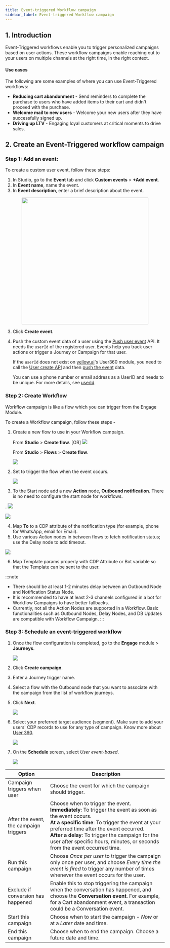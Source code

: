```yaml
---
title: Event-triggered Workflow campaign
sidebar_label: Event-triggered Workflow campaign
---
```


## 1. Introduction

Event-Triggered workflows enable you to trigger personalized campaigns based on user actions.  These workflow campaigns enable reaching out to your users on multiple channels at the right time, in the right context.

#### Use cases
The following are some examples of where you can use Event-Triggered workflows: 
* **Reducing cart abandonment** - Send reminders to complete the purchase to users who have added items to their cart and didn't proceed with the purchase.
* **Welcome mail to new users** - Welcome your new users after they have successfully signed up.
* **Driving up LTV** - Engaging loyal customers at critical moments to drive sales.


## 2. Create an Event-Triggered workflow campaign

### Step 1: **Add an event**:
To create a custom user event, follow these steps:
1. In Studio, go to the **Event** tab and click **Custom events** > **+Add event**.
2. In **Event name**, name the event.
3. In **Event description**, enter a brief description about the event.

<center>
   <img src="https://i.imgur.com/GhMQpyZ.png" width="400"/>
</center>

3. Click **Create event**.
4. Push the custom event data of a user using the [Push user event](https://documenter.getpostman.com/view/17583548/UVsEVUsg#00eb59cf-7f00-461e-8d53-94eafb056a9a) API. It needs the `userId` of the registered user. Events help you track user actions or trigger a Journey or Campaign for that user.

   If the `userId` does not exist on [yellow.ai](http://yellow.ai/)'s User360 module, you need to call the [User create API](https://documenter.getpostman.com/view/17583548/UVsEVUsg#e7271fa6-4122-4e0b-a535-fe0354462c35) and then [push the event](https://documenter.getpostman.com/view/17583548/UVsEVUsg#00eb59cf-7f00-461e-8d53-94eafb056a9a) data.

   You can use a phone number or email address as a UserID and needs to be unique. For more details, see [userId](https://docs.yellow.ai/docs/platform_concepts/engagement/cdp/user_data/user_properties#1-userid-as-a-property).

### Step 2: Create Workflow

Workflow campaign is like a flow which you can trigger from the Engage Module. 

To create a Workflow campaign, follow these steps - 

1. Create a new flow to use in your Workflow campaign.

   From **Studio** >  **Create flow**. [OR]
   ![](https://i.imgur.com/owb39Q6.png)
   
   From **Studio** > **Flows** > **Create flow**.

    ![](https://i.imgur.com/KtDjtdm.png)

2. Set to trigger the flow when the event occurs. 

   ![](https://i.imgur.com/uiOAUyg.png)

3. To the Start node add a new **Action** node, **Outbound notification**. There is no need to configure the start node for workflows.

  .   ![](https://i.imgur.com/clEtIEw.png)

![](https://i.imgur.com/Eo7aEiZ.png)

4. Map **To** to a CDP attribute of the notification type (for example, phone for WhatsApp, email for Email).
5. Use various *Action* nodes in between flows to fetch notification status; use the Delay node to add timeout.

![](https://i.imgur.com/gL830m9.png)

6. Map Template params properly with CDP Attribute or Bot variable so that the Template can be sent to the user.

:::note
* There should be at least 1-2 minutes delay between an Outbound Node and Notification Status Node.
* It is recommended to have at least 2-3 channels configured in a bot for  Workflow Campaigns to have better fallbacks.
* Currently, not all the Action Nodes are supported in a Workflow. Basic functionalities such as Outbound Nodes, Delay Nodes, and DB Updates are compatible with Workflow Campaign.
:::



### Step 3: Schedule an event-triggered workflow

1. Once the flow configuration is completed, go to the **Engage** module > **Journeys**.

   ![](https://secure-res.craft.do/v2/fBLgv79om61Wkayxka4j4CN2DkH7RzhJqGLMgedFeUXayq6vGVewyUg8TvzoEJobPXBAc6huFJLc96a9p4n3NUizovumCGyAyBZNY3eGCaseAZ4KA1yvaQe356BHiNUKGQu2UJxEJSoLmiFg9aF4KnPCvn8AUcv1DCWApE8CpVKk3sgv8VmLhrY6WMEcB9B9wnHobhyxsXs3NXccjFwXWSw9woF4T8wcHG6gdmCj8U27niPYymAZKNDTTjS3uCnLD5qXyYbpHSEw7cJXXGvtWRTtC3ybgwup3BEj8NVU3EejhEC9Ko/Screenshot%202022-11-07%20at%2011.32.36%20PM.jpg)

2. Click **Create campaign**.
3. Enter a Journey trigger name.
4. Select a flow with the Outbound node that you want to associate with the campaign from the list of workflow journeys.
5. Click **Next**.

   ![](https://secure-res.craft.do/v2/fBLgv79om61Wkayxka4j4CN2DkH7RzhJqGLMgedFeUXayq6vGVewyUg8TvzoEJobPXBAc6huFJLc96a9p4n3NUizovumCGyAyBZNY3eGCaseAguydXRaQ38ggwZxWxHN8r7gFoF1pAbUWeDqa5pbGnUtdTrxeB3xv1s7QDGWCwZci7nAgjZAz79zrNU88ZoGpfNyYqW7UDPRVRZmdtfrqbT6oZCB8khJg1MsimiBExn2rMaFqvbaXGNvRQD2wYv9mbrkyQsmZZGY9UKaLLcbpkN71FEabfRAzRDaywMeM1csyY6wk7/Screenshot%202022-11-07%20at%2011.36.08%20PM.jpg)

6. Select your preferred target audience (segment). Make sure to add your users' CDP records to use for any type of campaign. Know more about [User 360](https://docs.yellow.ai/docs/platform_concepts/engagement/cdp/overview).

   ![](https://secure-res.craft.do/v2/fBLgv79om61Wkayxka4j4CN2DkH7RzhJqGLMgedFeUXayq6vGVewyUg8TvzoEJobPXBAc6huFJLc96a9p4n3NUizovumCGyAyBZNY3eGCaseAexxwNhm3cUPwjfz4eyDUF7C8ZbJzT6rbhW2jEE6AuduW7JNvdvJGRo31JiZbRjD3WMU39MzNcLTtqD6Zk2FPKY1j1Z7ueRtxQz6iLG7vPMmPExgDKYdBeQLWfiUMEHhVbWbVFb2VvrcrcSvJiPY9WiQ6eMvn9HwU612LekGELZ41FatuNDWEHoZvU48h8FY9RPCgg/Image.jpg)

7. On the **Schedule** screen, select *User event-based*. 
   
   ![](https://secure-res.craft.do/v2/fBLgv79om61Wkayxka4j4CN2DkH7RzhJqGLMgedFeUXayq6vGVewyUg8TvzoEJobPXBAc6huFJLc96a9p4n3NUizovumCGyAyBZNY3eGCaseAexxwNhm3cUPwjfz4eyDUF7C8ZbJzT6rbhW2jEE6AuduWCwCguonwTZ6skY2vMfRiLfjZtuFdzRJdsiAxytmc8A4gb8NZoVygcyMgUrP2mS3aFZfVE54TTh85mDT7isa3dnhcuL8RedxtHugsSnq5hampcAKUGiRZM4S8hd4JKaDm4Ro3hXysCfWQjQ8CZmJ91t7WC/Image.jpg)

Option | Description
-------- | ---------
Campaign triggers when user | Choose the event for which the campaign should trigger.
After the event, the campaign triggers | Choose when to trigger the event. <br/>**Immediately**: To trigger the event as soon as the event occurs.<br/>**At a specific time**: To trigger the event at your preferred time after the event occurred. <br/> **After a delay**: To trigger the campaign for the user after specific hours, minutes, or seconds from the event occurred time.
Run this campaign | Choose *Once per user* to trigger the campaign only once per user, and choose *Every time the event is fired* to trigger any number of times whenever the event occurs for the user.
Exclude if conversion has happened | Enable this to stop triggering the campaign when the conversation has happened, and choose the **Conversation event**. For example, for a Cart abandonment event, a transaction could be a Conversation event. 
Start this campaign | Choose when to start the campaign - *Now* or at a *Later* date and time.
End this campaign | Choose when to end the campaign. Choose a future date and time.